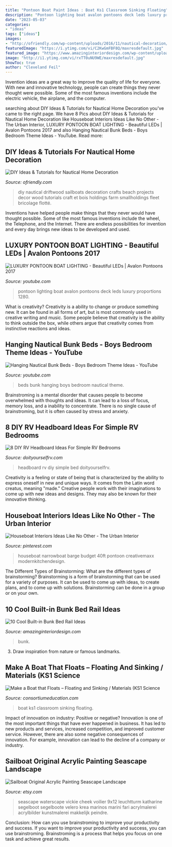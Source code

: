 ```yaml
---
title: "Pontoon Boat Paint Ideas : Boat Ks1 Classroom Sinking Floating"
description: "Pontoon lighting boat avalon pontoons deck leds luxury proportions 1280"
date: "2023-05-03"
categories:
- "ideas"
tags: ["ideas"]
images:
- "http://ofriendly.com/wp-content/uploads/2016/11/nautical-decoration/35-nautical-home-decoration.jpg"
featuredImage: "https://i.ytimg.com/vi/C2KwGmFBF8Q/maxresdefault.jpg"
featured_image: "https://www.amazinginteriordesign.com/wp-content/uploads/2016/12/10-cool-built-in-bunk-bed-rail-ideas-4.jpg"
image: "http://i1.ytimg.com/vi/rxTT0uNU9WE/maxresdefault.jpg"
ShowToc: true
author: "Cleveland Feil"
---
```



Invention ideas are a great way to improve the quality of life for everyone. With new and innovative technology, people can create things they never thought were possible. Some of the most famous inventions include the electric vehicle, the airplane, and the computer.

	

		
searching about DIY Ideas &amp; Tutorials for Nautical Home Decoration you've came to the right page. We have 8 Pics about DIY Ideas &amp; Tutorials for Nautical Home Decoration like Houseboat Interiors Ideas Like No Other - The Urban Interior, LUXURY PONTOON BOAT LIGHTING - Beautiful LEDs | Avalon Pontoons 2017 and also Hanging Nautical Bunk Beds - Boys Bedroom Theme Ideas - YouTube. Read more:
		
    
## DIY Ideas &amp; Tutorials For Nautical Home Decoration

<img loading=lazy src="http://ofriendly.com/wp-content/uploads/2016/11/nautical-decoration/35-nautical-home-decoration.jpg" onerror="this.onerror=null;this.src='https://tse4.mm.bing.net/th?id=OIP.1JyJiI-mU1LkwP_QQ6dFkQHaJ4&amp;pid=15.1';" alt="DIY Ideas &amp; Tutorials for Nautical Home Decoration">

_Source: ofriendly.com_

>diy nautical driftwood sailboats decoration crafts beach projects decor wood tutorials craft et bois holdings farm smallholdings fleet bricolage flotté. 

	

Inventions have helped people make things that they never would have thought possible. Some of the most famous inventions include the wheel, the Telephone, and the Internet. There are endless possibilities for invention and every day brings new ideas to be developed and used.

    
## LUXURY PONTOON BOAT LIGHTING - Beautiful LEDs | Avalon Pontoons 2017

<img loading=lazy src="https://i.ytimg.com/vi/C2KwGmFBF8Q/maxresdefault.jpg" onerror="this.onerror=null;this.src='https://tse1.mm.bing.net/th?id=OIP.1xEj8A0emwRuht3fjhpBPgHaEK&amp;pid=15.1';" alt="LUXURY PONTOON BOAT LIGHTING - Beautiful LEDs | Avalon Pontoons 2017">

_Source: youtube.com_

>pontoon lighting boat avalon pontoons deck leds luxury proportions 1280. 

	

What is creativity?
Creativity is a ability to change or produce something new. It can be found in all forms of art, but is most commonly used in creative writing and music. Some people believe that creativity is the ability to think outside the box, while others argue that creativity comes from instinctive reactions and ideas.

    
## Hanging Nautical Bunk Beds - Boys Bedroom Theme Ideas - YouTube

<img loading=lazy src="http://i1.ytimg.com/vi/rxTT0uNU9WE/maxresdefault.jpg" onerror="this.onerror=null;this.src='https://tse4.mm.bing.net/th?id=OIP.W18lZ9ZmlTD5sQnfDYY4lAHaEK&amp;pid=15.1';" alt="Hanging Nautical Bunk Beds - Boys Bedroom Theme Ideas - YouTube">

_Source: youtube.com_

>beds bunk hanging boys bedroom nautical theme. 

	

Brainstroming is a mental disorder that causes people to become overwhelmed with thoughts and ideas. It can lead to a loss of focus, memory loss, and a inability to concentrate. There is no single cause of brainstroming, but it is often caused by stress and anxiety.

    
## 8 DIY RV Headboard Ideas For Simple RV Bedrooms

<img loading=lazy src="https://www.doityourselfrv.com/wp-content/uploads/2017/10/Image-7cover.jpg" onerror="this.onerror=null;this.src='https://tse4.mm.bing.net/th?id=OIP.cY1SHVQkGa85qVnOo7PyGwHaFV&amp;pid=15.1';" alt="8 DIY RV Headboard Ideas For Simple RV Bedrooms">

_Source: doityourselfrv.com_

>headboard rv diy simple bed doityourselfrv. 

	

Creativity is a feeling or state of being that is characterized by the ability to express oneself in new and unique ways. It comes from the Latin word creatus, meaning "made." Creative people work with their imaginations to come up with new ideas and designs. They may also be known for their innovative thinking.

    
## Houseboat Interiors Ideas Like No Other - The Urban Interior

<img loading=lazy src="https://i.pinimg.com/736x/2b/5b/02/2b5b0269affa6f0b1c3845401a81bef1.jpg" onerror="this.onerror=null;this.src='https://tse1.mm.bing.net/th?id=OIP.Vxck3EqaoSVfCjGWAAieAAHaLC&amp;pid=15.1';" alt="Houseboat Interiors Ideas Like No Other - The Urban Interior">

_Source: pinterest.com_

>houseboat narrowboat barge budget 40ft pontoon creativemaxx modernkitchendesign. 

	

The Different Types of Brainstorming: What are the different types of brainstorming?
Brainstorming is a form of brainstorming that can be used for a variety of purposes. It can be used to come up with ideas, to create plans, and to come up with solutions. Brainstorming can be done in a group or on your own.

    
## 10 Cool Built-in Bunk Bed Rail Ideas

<img loading=lazy src="https://www.amazinginteriordesign.com/wp-content/uploads/2016/12/10-cool-built-in-bunk-bed-rail-ideas-4.jpg" onerror="this.onerror=null;this.src='https://tse2.mm.bing.net/th?id=OIP.HGdrVvxO0iWPzUxgmLPefwHaIw&amp;pid=15.1';" alt="10 Cool Built-in Bunk Bed Rail Ideas">

_Source: amazinginteriordesign.com_

>bunk. 

	

3. Draw inspiration from nature or famous landmarks.

    
## Make A Boat That Floats – Floating And Sinking / Materials (KS1 Science

<img loading=lazy src="https://www.consortiumeducation.com/classroom-ideas/wp-content/uploads/2019/05/IMG_3108-copy.png" onerror="this.onerror=null;this.src='https://tse2.mm.bing.net/th?id=OIP.Fuh1K4RnGd_bdvSbMIqkHgHaDt&amp;pid=15.1';" alt="Make a Boat that Floats – Floating and Sinking / Materials (KS1 Science">

_Source: consortiumeducation.com_

>boat ks1 classroom sinking floating. 

	

Impact of innovation on industry: Positive or negative?
Innovation is one of the most important things that have ever happened in business. It has led to new products and services, increased competition, and improved customer service. However, there are also some negative consequences of innovation. For example, innovation can lead to the decline of a company or industry.

    
## Sailboat Original Acrylic Painting Seascape Landscape

<img loading=lazy src="https://img0.etsystatic.com/005/0/6281939/il_570xN.375290072_r511.jpg" onerror="this.onerror=null;this.src='https://tse2.mm.bing.net/th?id=OIP.exr-_da_yYTOhno4Gy1PKgHaKX&amp;pid=15.1';" alt="Sailboat Original Acrylic Painting Seascape Landscape">

_Source: etsy.com_

>seascape waterscape vickie cheek voilier 9x12 leuchtturm katharine segelboot segelboote velero krea marinos marini fari acrylmalerei acrylbilder kunstmalerei makkelijk peindre. 

	

Conclusion: How can you use brainstroming to improve your productivity and success.
If you want to improve your productivity and success, you can use brainstroming. Brainstroming is a process that helps you focus on one task and achieve great results.

